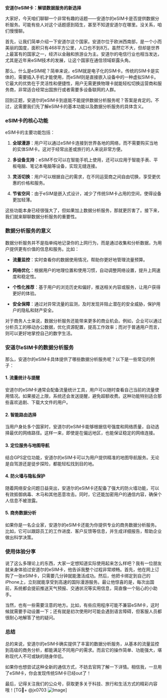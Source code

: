 **安道尔eSIM卡：解锁数据服务的新选择**

大家好，今天咱们聊聊一个非常有趣的话题——安道尔的eSIM卡是否提供数据分析服务。可能有些人对这个话题感到陌生，甚至不知道安道尔在哪里。没关系，咱们慢慢聊。

首先，让我们简单介绍一下安道尔这个国家。安道尔位于欧洲西南部，是一个小而美丽的国度，面积只有468平方公里，人口也不到8万。虽然它不大，但却是世界上最富有的国家之一，经济以金融和旅游业为主。安道尔的电信行业也相当发达，尤其是近年来eSIM技术的发展，让这个国家在通信领域崭露头角。

那么，什么是eSIM呢？简单来说，eSIM就是电子化的SIM卡。传统的SIM卡是实体的，需要插入手机才能使用，而eSIM则是直接嵌入设备中的一种虚拟SIM卡。它最大的优势在于灵活性和便捷性，用户无需更换物理卡就能轻松切换运营商和服务商，非常适合经常出国旅行或者需要多设备联网的人群。

回到正题，安道尔的eSIM卡到底能不能提供数据分析服务呢？答案是肯定的。不过，这需要我们先了解eSIM卡的基本功能以及数据分析服务的具体含义。

### eSIM卡的核心功能

eSIM卡的主要功能包括：

1. **全球漫游**：用户可以通过eSIM卡连接到世界各地的网络，而不需要购买当地的实体SIM卡。这对于经常出差或旅行的人来说非常方便。
   
2. **多设备支持**：eSIM不仅可以在智能手机上使用，还可以应用于智能手表、平板电脑、笔记本电脑等设备，实现无缝连接。

3. **灵活切换**：用户可以根据自己的需求，在不同运营商之间自由切换，享受更优惠的价格和服务。

4. **节省空间**：由于eSIM是嵌入式设计，减少了传统SIM卡占用的空间，使得设备更加轻薄。

这些功能本身已经很强大了，但如果加上数据分析服务，那就更厉害了。接下来，我们就来聊聊数据分析服务的重要性。

### 数据分析服务的意义

数据分析服务并不是指单纯地记录你的上网行为，而是通过收集和分析数据，为用户提供更有价值的信息和服务。比如：

- **流量监控**：实时查看你的数据使用情况，帮助你更好地管理流量预算。
  
- **网络优化**：根据用户的地理位置和使用习惯，自动调整网络设置，提升上网速度和稳定性。

- **个性化推荐**：基于用户的浏览历史和偏好，推送相关内容或服务，让用户获得更好的体验。

- **安全保障**：通过对异常流量的监测，及时发现并阻止潜在的安全威胁，保护用户的隐私和财产安全。

对于商务人士来说，数据分析服务还能带来更多的商业机会。例如，企业可以通过分析员工的移动办公数据，优化资源配置，提高工作效率；而对于普通用户而言，则可以更好地掌控自己的数字生活。

### 安道尔eSIM卡的数据分析服务

那么，安道尔的eSIM卡具体提供了哪些数据分析服务呢？以下是一些常见的例子：

#### 1. 流量统计与提醒

安道尔的eSIM卡通常会配备流量统计工具，用户可以随时查看自己当前的流量使用情况。如果接近上限，系统还会发送提醒，避免超额收费。这种功能特别适合那些喜欢追剧、下载大文件的用户。

#### 2. 智能路由选择

当用户身处多个国家时，安道尔的eSIM卡能够根据信号强度和网络质量，自动选择最优的网络路径。这样一来，即使是在偏远地区，也能保证稳定的网络连接。

#### 3. 定位服务与地图导航

结合GPS定位功能，安道尔的eSIM卡可以为用户提供精准的地图导航服务。无论是自驾游还是徒步探险，都能轻松找到目的地。

#### 4. 防火墙与隐私保护

随着网络安全问题日益突出，安道尔的eSIM卡还配备了强大的防火墙功能，可以有效抵御病毒、木马和其他恶意攻击。同时，它还能加密用户的通信内容，确保个人信息不被泄露。

#### 5. 商务数据分析

如果你是一名企业家，安道尔的eSIM卡还能为你提供专业的商务数据分析服务。比如，它可以跟踪员工的工作进度、客户反馈等信息，并生成详细报告，帮助企业做出科学决策。

### 使用体验分享

说了这么多理论上的东西，大家一定想知道实际使用起来怎么样吧？我有一位朋友就亲身体验过安道尔的eSIM卡，他告诉我整个过程非常顺畅。首先，他在网上订购了一张eSIM卡，只需要几分钟就能激活成功。然后，他把卡绑定到自己的iPhone上，立刻就能享受到高速的国际漫游服务。最让他惊喜的是，每次出国前，系统都会提前推送天气预报、交通状况等实用信息，简直像一个贴心的小助手。

当然，也有一些需要注意的地方。比如，有些应用程序可能不兼容eSIM卡，这时候就需要手动设置一下；还有就是初次使用时可能会遇到语言障碍，但客服人员都很耐心地解答了他的疑问。

### 总结

总的来说，安道尔的eSIM卡确实提供了丰富的数据分析服务，从基本的流量监控到高级的商务分析，都能满足不同用户的需求。而且它的操作简单、功能强大，堪称现代人不可或缺的随身伴侣。

如果你也想尝试这种全新的通信方式，不妨去官网了解一下详情。相信我，一旦用了eSIM卡，你会发现传统SIM卡已经out了！

最后，记得关注我们的公众号，获取更多关于科技、旅行和生活方式的精彩内容哦！[TG💪+ @jx0703 ![Image](https://github.com/user-attachments/assets/dbca1d08-cadb-493c-b0ec-ad6f7a83f270)]